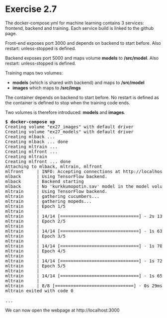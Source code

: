 # Exercise 2.7

The docker-compose.yml for machine learning contains 3 services: frontend, backend and training.
Each service build is linked to the github page.

Front-end exposes port 3000 and depends on backend to start before. Also restart: unless-stopped is defined.

Backend exposes port 5000 and maps volume <b>models</b> to <b>/src/model</b>. Also restart: unless-stopped is defined.

Training maps two volumes:
- <b>models</b> (which is shared with backend) and maps to <b>/src/model</b>
- <b>images</b> which maps to <b>/src/imgs</b>

The container depends on backend to start before. No restart is defined as the container is defined to stop when the training code ends.

Two volumes is therefore introduced: <b>models</b> and <b>images</b>.

<pre>
<b>$ docker-compose up</b>
Creating volume "ex27_images" with default driver
Creating volume "ex27_models" with default driver
Creating mlback ...
Creating mlback ... done
Creating mltrain ...
Creating mlfront ...
Creating mltrain
Creating mlfront ... done
Attaching to mlback, mltrain, mlfront
mlfront     | INFO: Accepting connections at http://localhost:3000
mlback      | Using TensorFlow backend.
mlback      | Backend starting
mlback      | No 'kurkkumopotin.sav' model in the model volume. Waiting for training service to provide one.
mltrain     | Using TensorFlow backend.
mltrain     | gathering cucumbers...
mltrain     | gathering mopeds...
mltrain     | Epoch 1/5
mltrain     |
mltrain     | 14/14 [==============================] - 2s 132ms/step - loss: 1.1511 - acc: 0.3571
mltrain     | Epoch 2/5
mltrain     |
mltrain     | 14/14 [==============================] - 1s 63ms/step - loss: 0.5775 - acc: 0.7143
mltrain     | Epoch 3/5
mltrain     |
mltrain     | 14/14 [==============================] - 1s 70ms/step - loss: 0.2048 - acc: 0.9286
mltrain     | Epoch 4/5
mltrain     |
mltrain     | 14/14 [==============================] - 1s 72ms/step - loss: 0.2435 - acc: 0.9286
mltrain     | Epoch 5/5
mltrain     |
mltrain     | 14/14 [==============================] - 1s 65ms/step - loss: 0.1020 - acc: 1.0000
mltrain     |
mltrain     | 8/8 [==============================] - 0s 29ms/step
mltrain exited with code 0

...
</pre>

We can now open the webpage at http://localhost:3000
